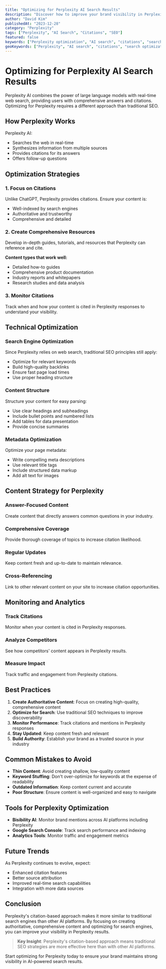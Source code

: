 ```yaml
---
title: "Optimizing for Perplexity AI Search Results"
description: "Discover how to improve your brand visibility in Perplexity AI search results and citations."
author: "David Kim"
publishedAt: "2023-12-28"
category: "Perplexity"
tags: ["Perplexity", "AI Search", "Citations", "SEO"]
featured: false
keywords: ["Perplexity optimization", "AI search", "citations", "search optimization"]
geoKeywords: ["Perplexity", "AI search", "citations", "search optimization"]
---
```


# Optimizing for Perplexity AI Search Results

Perplexity AI combines the power of large language models with real-time web search, providing users with comprehensive answers and citations. Optimizing for Perplexity requires a different approach than traditional SEO.

## How Perplexity Works

Perplexity AI:

* Searches the web in real-time
* Synthesizes information from multiple sources
* Provides citations for its answers
* Offers follow-up questions

## Optimization Strategies

### 1. Focus on Citations

Unlike ChatGPT, Perplexity provides citations. Ensure your content is:

* Well-indexed by search engines
* Authoritative and trustworthy
* Comprehensive and detailed

### 2. Create Comprehensive Resources

Develop in-depth guides, tutorials, and resources that Perplexity can reference and cite.

**Content types that work well:**
* Detailed how-to guides
* Comprehensive product documentation
* Industry reports and whitepapers
* Research studies and data analysis

### 3. Monitor Citations

Track when and how your content is cited in Perplexity responses to understand your visibility.

## Technical Optimization

### Search Engine Optimization
Since Perplexity relies on web search, traditional SEO principles still apply:

* Optimize for relevant keywords
* Build high-quality backlinks
* Ensure fast page load times
* Use proper heading structure

### Content Structure
Structure your content for easy parsing:

* Use clear headings and subheadings
* Include bullet points and numbered lists
* Add tables for data presentation
* Provide concise summaries

### Metadata Optimization
Optimize your page metadata:

* Write compelling meta descriptions
* Use relevant title tags
* Include structured data markup
* Add alt text for images

## Content Strategy for Perplexity

### Answer-Focused Content
Create content that directly answers common questions in your industry.

### Comprehensive Coverage
Provide thorough coverage of topics to increase citation likelihood.

### Regular Updates
Keep content fresh and up-to-date to maintain relevance.

### Cross-Referencing
Link to other relevant content on your site to increase citation opportunities.

## Monitoring and Analytics

### Track Citations
Monitor when your content is cited in Perplexity responses.

### Analyze Competitors
See how competitors' content appears in Perplexity results.

### Measure Impact
Track traffic and engagement from Perplexity citations.

## Best Practices

1. **Create Authoritative Content**: Focus on creating high-quality, comprehensive content
2. **Optimize for Search**: Use traditional SEO techniques to improve discoverability
3. **Monitor Performance**: Track citations and mentions in Perplexity responses
4. **Stay Updated**: Keep content fresh and relevant
5. **Build Authority**: Establish your brand as a trusted source in your industry

## Common Mistakes to Avoid

* **Thin Content**: Avoid creating shallow, low-quality content
* **Keyword Stuffing**: Don't over-optimize for keywords at the expense of readability
* **Outdated Information**: Keep content current and accurate
* **Poor Structure**: Ensure content is well-organized and easy to navigate

## Tools for Perplexity Optimization

* **Bisibility AI**: Monitor brand mentions across AI platforms including Perplexity
* **Google Search Console**: Track search performance and indexing
* **Analytics Tools**: Monitor traffic and engagement metrics

## Future Trends

As Perplexity continues to evolve, expect:

* Enhanced citation features
* Better source attribution
* Improved real-time search capabilities
* Integration with more data sources

## Conclusion

Perplexity's citation-based approach makes it more similar to traditional search engines than other AI platforms. By focusing on creating authoritative, comprehensive content and optimizing for search engines, you can improve your visibility in Perplexity results.

> **Key Insight**: Perplexity's citation-based approach means traditional SEO strategies are more effective here than with other AI platforms.

Start optimizing for Perplexity today to ensure your brand maintains strong visibility in AI-powered search results.

